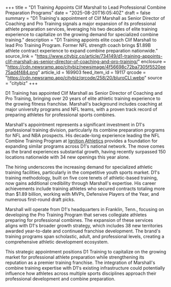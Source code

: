 +++
title = "D1 Training Appoints Clif Marshall to Lead Professional Combine Preparation Programs"
date = "2025-08-20T16:05:40Z"
draft = false
summary = "D1 Training's appointment of Clif Marshall as Senior Director of Coaching and Pro Training signals a major expansion of its professional athlete preparation services, leveraging his two decades of elite training experience to capitalize on the growing demand for specialized combine training."
description = "D1 Training appoints elite coach Clif Marshall to lead Pro Training Program. Former NFL strength coach brings $1.89B athlete contract experience to expand combine preparation nationwide."
source_link = "https://www.citybiz.co/article/734149/d1-training-appoints-clif-marshall-as-senior-director-of-coaching-and-pro-training/"
enclosure = "https://cdn.newsramp.app/citybiz/newsimage/4f56698c72ba7305f5520ee75ad4f484.png"
article_id = 169903
feed_item_id = 19117
qrcode = "https://cdn.newsramp.app/citybiz/qrcode/258/20/bluroCLI.webp"
source = "citybiz"
+++

<p>D1 Training has appointed Clif Marshall as Senior Director of Coaching and Pro Training, bringing over 20 years of elite athletic training experience to the growing fitness franchise. Marshall's background includes coaching at major university programs and NFL teams, with a proven track record of preparing athletes for professional sports combines.</p><p>Marshall's appointment represents a significant investment in D1's professional training division, particularly its combine preparation programs for NFL and NBA prospects. His decade-long experience leading the NFL Combine Training Program at <a href="https://ignitionathletics.com" rel="nofollow" target="_blank">Ignition Athletics</a> provides a foundation for expanding similar programs across D1's national network. The move comes as the brand experiences substantial growth, having recently surpassed 150 locations nationwide with 34 new openings this year alone.</p><p>The hiring underscores the increasing demand for specialized athletic training facilities, particularly in the competitive youth sports market. D1's training methodology, built on five core tenets of athletic-based training, now gains additional credibility through Marshall's expertise. His career achievements include training athletes who secured contracts totaling more than $1.89 billion, working with MVPs, Defensive Players of the Year, and numerous first-round draft picks.</p><p>Marshall will operate from D1's headquarters in Franklin, Tenn., focusing on developing the Pro Training Program that serves collegiate athletes preparing for professional combines. The expansion of these services aligns with D1's broader growth strategy, which includes 38 new territories awarded year-to-date and continued franchise development. The brand's training programs span scholastic, adult, and professional levels, creating a comprehensive athletic development ecosystem.</p><p>This strategic appointment positions D1 Training to capitalize on the growing market for professional athlete preparation while strengthening its reputation as a premier training franchise. The integration of Marshall's combine training expertise with D1's existing infrastructure could potentially influence how athletes across multiple sports disciplines approach their professional development and combine preparation.</p>
